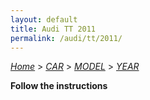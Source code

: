 ```yaml
---
layout: default
title: Audi TT 2011
permalink: /audi/tt/2011/
---
```

[*Home*](/) > [*CAR*](/car/) > [*MODEL*](/car/model/) > [*YEAR*](/car/model/year/)

**Follow the instructions**